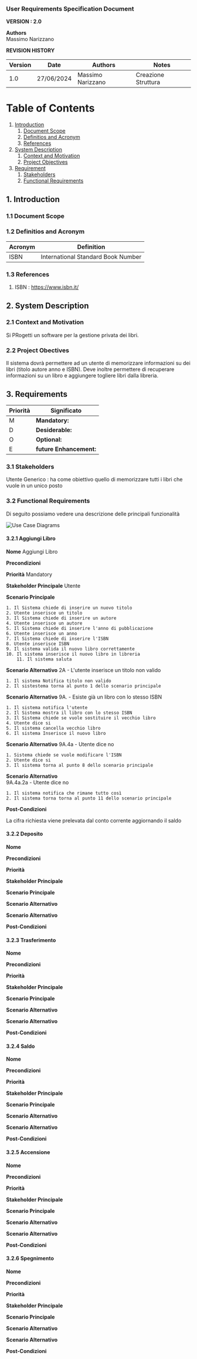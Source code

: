 
### User Requirements Specification Document


**VERSION : 2.0**

**Authors**  
Massimo Narizzano


**REVISION HISTORY**

| Version    | Date        | Authors      | Notes        |
| ----------- | ----------- | ----------- | ----------- |
| 1.0 | 27/06/2024 | Massimo Narizzano| Creazione Struttura |
# Table of Contents

1. [Introduction](#p1)
	1. [Document Scope](#sp1.1)
	2. [Definitios and Acronym](#sp1.2) 
	3. [References](#sp1.3)
2. [System Description](#p2)
	1. [Context and Motivation](#sp2.1)
	2. [Project Objectives](#sp2.2)
3. [Requirement](#p3)
 	1. [Stakeholders](#sp3.1)
 	2. [Functional Requirements](#sp3.2)
 	
  
  

<a name="p1"></a>

## 1. Introduction

<a name="sp1.1"></a>

### 1.1 Document Scope


<a name="sp1.2"></a>

### 1.2 Definitios and Acronym


| Acronym				| Definition | 
| ------------------------------------- | ----------- | 
| ISBN                                  | International Standard Book Number|

<a name="sp1.3"></a>

### 1.3 References 

<a name="p2"></a>

1. ISBN : https://www.isbn.it/

## 2. System Description
<a name="sp2.15"></a>

### 2.1 Context and Motivation

<a name="sp2.2"></a>

Si PRogetti un software per la gestione privata dei libri. 
### 2.2 Project Obectives 

Il sistema dovrà permettere ad un utente di memorizzare informazioni su dei libri (titolo autore anno e ISBN). Deve inoltre permettere di recuperare informazioni su un libro e aggiungere togliere libri dalla libreria.

<a name="p3"></a>

## 3. Requirements

| Priorità | Significato | 
| --------------- | ----------- | 
| M | **Mandatory:**   |
| D | **Desiderable:** |
| O | **Optional:**    |
| E | **future Enhancement:** |

<a name="sp3.1"></a>
### 3.1 Stakeholders

Utente Generico : ha come obiettivo quello di memorizzare tutti i libri che vuole in un unico posto

<a name="sp3.2"></a>
### 3.2 Functional Requirements 
Di seguito possiamo vedere una descrizione delle principali funzionalità

![Use Case Diagrams](imgs/usecase.png)

<a name="sp3.2.1"></a>
#### 3.2.1 Aggiungi Libro
<b>Nome</b> Aggiungi Libro

<b>Precondizioni</b> 


<b>Priorità</b> Mandatory

<b>Stakeholder Principale</b> Utente

<b>Scenario Principale</b> 

	1. Il Sistema chiede di inserire un nuovo titolo
	2. Utente inserisce un titolo
	3. Il Sistema chiede di inserire un autore
	4. Utente inserisce un autore
	5. Il Sistema chiede di inserire l'anno di pubblicazione
	6. Utente inserisce un anno
	7. Il Sistema chiede di inserire l'ISBN
	8. Utente inserisce ISBN 
 	9. Il sistema valida il nuovo libro correttamente
   	10. Il sistema inserisce il nuovo libro in libreria
    	11. Il sistema saluta

<b>Scenario Alternativo</b> 
	2A - L'utente inserisce un titolo non valido
 	
  	1. Il sistema Notifica titolo non valido
   	2. Il sistestema torna al punto 1 dello scenario principale

<b>Scenario Alternativo</b>
9A. - Esiste già un libro con lo stesso ISBN

 	1. Il sistema notifica l'utente 
  	2. Il Sistema mostra il libro con lo stesso ISBN
	3. Il Sistema chiede se vuole sostituire il vecchio libro
 	4. Utente dice si
  	5. Il sistema cancella vecchio libro
   	6. Il sistema Inserisce il nuovo libro

<b>Scenario Alternativo</b>
9A.4a - Utente dice no

	1. Sistema chiede se vuole modificare l'ISBN
 	2. Utente dice si
  	3. Il sistema torna al punto 8 dello scenario principale

<b>Scenario Alternativo</b>   
9A.4a.2a  - Utente dice no

	1. Il sistema notifica che rimane tutto così 
 	2. Il sistema torna torna al punto 11 dello scenario principale
  


    

<b>Post-Condizioni</b>

La cifra richiesta viene prelevata dal conto corrente aggiornando il saldo



<a name="sp3.2.2"></a>
#### 3.2.2 Deposito 

<b>Nome</b>

<b>Precondizioni</b>

<b>Priorità</b>

<b>Stakeholder Principale</b>

<b>Scenario Principale</b>

<b>Scenario Alternativo</b>

<b>Scenario Alternativo</b>

<b>Post-Condizioni</b>

<a name="sp3.2.3"></a>
#### 3.2.3 Trasferimento

<b>Nome</b>

<b>Precondizioni</b>

<b>Priorità</b>

<b>Stakeholder Principale</b>

<b>Scenario Principale</b>

<b>Scenario Alternativo</b>

<b>Scenario Alternativo</b>

<b>Post-Condizioni</b>

<a name="sp3.2.4"></a>
#### 3.2.4 Saldo
<b>Nome</b>

<b>Precondizioni</b>

<b>Priorità</b>

<b>Stakeholder Principale</b>

<b>Scenario Principale</b>

<b>Scenario Alternativo</b>

<b>Scenario Alternativo</b>

<b>Post-Condizioni</b>


<a name="sp3.2.5"></a>
#### 3.2.5 Accensione

<b>Nome</b>

<b>Precondizioni</b>

<b>Priorità</b>

<b>Stakeholder Principale</b>

<b>Scenario Principale</b>

<b>Scenario Alternativo</b>

<b>Scenario Alternativo</b>

<b>Post-Condizioni</b>

<a name="sp3.2.6"></a>
#### 3.2.6 Spegnimento

<b>Nome</b>

<b>Precondizioni</b>

<b>Priorità</b>

<b>Stakeholder Principale</b>

<b>Scenario Principale</b>

<b>Scenario Alternativo</b>

<b>Scenario Alternativo</b>

<b>Post-Condizioni</b>





